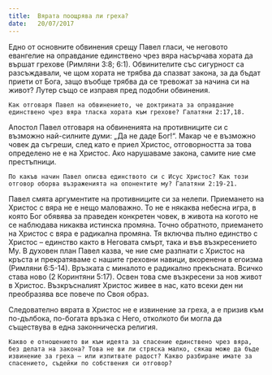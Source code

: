 ```yaml
---
title:  Вярата поощрява ли греха?
date:   20/07/2017
---
```


Едно от основните обвинения срещу Павел гласи, че неговото евангелие на оправдание единствено чрез вяра насърчава хората да вършат грехове (Римляни 3:8; 6:1). Обвинителите със сигурност са разсъждавали, че щом хората не трябва да спазват закона, за да бъдат приети от Бога, защо въобще трябва да се тревожат за начина си на живот? Лутер също се изправя пред подобни обвинения.

`Как отговаря Павел на обвинението, че доктрината за оправдание единствено чрез вяра тласка хората към грехове? Галатяни 2:17,18.`

Апостол Павел отговаря на обвиненията на противниците си с възможно най-силните думи: „Да не даде Бог!“. Макар че е възможно човек да съгреши, след като е приел Христос, отговорността за това определено не е на Христос. Ако нарушаваме закона, самите ние сме престъпници.

`По какъв начин Павел описва единството си с Исус Христос? Как този отговор оборва възраженията на опонентите му? Галатяни 2:19-21.`

Павел смята аргументите на противниците си за нелепи. Приемането на Христос с вяра не е нещо маловажно. То не е някаква небесна игра, в която Бог обявява за праведен конкретен човек, в живота на когото не се наблюдава никаква истинска промяна. Точно обратното, приемането на Христос с вяра е радикална промяна. Тя включва пълно единство с Христос – единство както в Неговата смърт, така и във възкресението Му. В духовен план Павел казва, че ние сме разпнати с Христос на кръста и прекратяваме с нашите греховни навици, вкоренени в егоизма (Римляни 6:5-14). Връзката с миналото е радикално прекъсната. Всичко става ново (2 Коринтяни 5:17). Освен това сме възкресени за нов живот в Христос. Възкръсналият Христос живее в нас, като всеки ден ни преобразява все повече по Своя образ.

Следователно вярата в Христос не е извинение за греха, а е призив към по-дълбока, по-богата връзка с Него, отколкото би могла да съществува в една законническа религия.

`Какво е отношението ви към идеята за спасение единствено чрез вяра, без делата на закона? Това не ви ли стряска малко, сякаш може да бъде извинение за греха – или изпитвате радост? Какво разбиране имате за спасението, съдейки по собствения си отговор?`